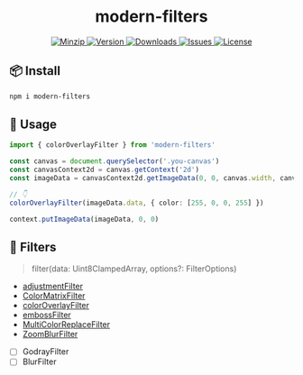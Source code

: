 <h1 align="center">modern-filters</h1>

<p align="center">
  <a href="https://unpkg.com/modern-filters">
    <img src="https://img.shields.io/bundlephobia/minzip/modern-filters" alt="Minzip">
  </a>
  <a href="https://www.npmjs.com/package/modern-filters">
    <img src="https://img.shields.io/npm/v/modern-filters.svg" alt="Version">
  </a>
  <a href="https://www.npmjs.com/package/modern-filters">
    <img src="https://img.shields.io/npm/dm/modern-filters" alt="Downloads">
  </a>
  <a href="https://github.com/qq15725/modern-filters/issues">
    <img src="https://img.shields.io/github/issues/qq15725/modern-filters" alt="Issues">
  </a>
  <a href="https://github.com/qq15725/modern-filters/blob/main/LICENSE">
    <img src="https://img.shields.io/npm/l/modern-filters.svg" alt="License">
  </a>
</p>

## 📦 Install

```sh
npm i modern-filters
```

## 🦄 Usage

```ts
import { colorOverlayFilter } from 'modern-filters'

const canvas = document.querySelector('.you-canvas')
const canvasContext2d = canvas.getContext('2d')
const imageData = canvasContext2d.getImageData(0, 0, canvas.width, canvas.height)

// 👇
colorOverlayFilter(imageData.data, { color: [255, 0, 0, 255] })

context.putImageData(imageData, 0, 0)
```

## 🚀 Filters

> filter(data: Uint8ClampedArray, options?: FilterOptions)

- [adjustmentFilter](src/adjustment-filter.ts)
- [ColorMatrixFilter](src/color-matrix-filter.ts)
- [colorOverlayFilter](src/color-overlay-filter.ts)
- [embossFilter](src/emboss-filter.ts)
- [MultiColorReplaceFilter](src/multi-color-replace-filter.ts)
- [ZoomBlurFilter](src/zoom-blur-filter.ts)
- [ ] GodrayFilter
- [ ] BlurFilter
